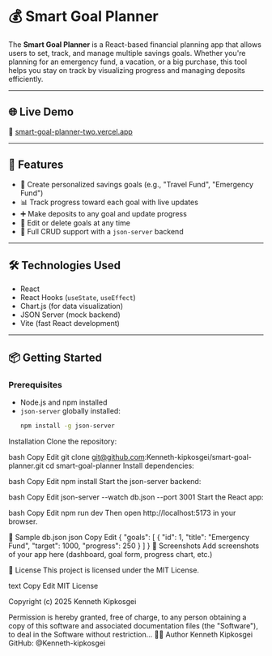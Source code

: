 # 💰 Smart Goal Planner

The **Smart Goal Planner** is a React-based financial planning app that allows users to set, track, and manage multiple savings goals. Whether you're planning for an emergency fund, a vacation, or a big purchase, this tool helps you stay on track by visualizing progress and managing deposits efficiently.

---

## 🌐 Live Demo

🔗 [smart-goal-planner-two.vercel.app](https://smart-goal-planner-two.vercel.app)

---

## 🚀 Features

- 🎯 Create personalized savings goals (e.g., "Travel Fund", "Emergency Fund")
- 📊 Track progress toward each goal with live updates
- ➕ Make deposits to any goal and update progress
- 📝 Edit or delete goals at any time
- 🔄 Full CRUD support with a `json-server` backend

---

## 🛠️ Technologies Used

- React
- React Hooks (`useState`, `useEffect`)
- Chart.js (for data visualization)
- JSON Server (mock backend)
- Vite (fast React development)

---

## 📦 Getting Started

### Prerequisites

- Node.js and npm installed
- `json-server` globally installed:
  ```bash
  npm install -g json-server
Installation
Clone the repository:

bash
Copy
Edit
git clone git@github.com:Kenneth-kipkosgei/smart-goal-planner.git
cd smart-goal-planner
Install dependencies:

bash
Copy
Edit
npm install
Start the json-server backend:

bash
Copy
Edit
json-server --watch db.json --port 3001
Start the React app:

bash
Copy
Edit
npm run dev
Then open http://localhost:5173 in your browser.

🧪 Sample db.json
json
Copy
Edit
{
  "goals": [
    {
      "id": 1,
      "title": "Emergency Fund",
      "target": 1000,
      "progress": 250
    }
  ]
}
📸 Screenshots
Add screenshots of your app here (dashboard, goal form, progress chart, etc.)

📄 License
This project is licensed under the MIT License.

text
Copy
Edit
MIT License

Copyright (c) 2025 Kenneth Kipkosgei

Permission is hereby granted, free of charge, to any person obtaining a copy
of this software and associated documentation files (the "Software"), to deal
in the Software without restriction...
👨‍💻 Author
Kenneth Kipkosgei
GitHub: @Kenneth-kipkosgei